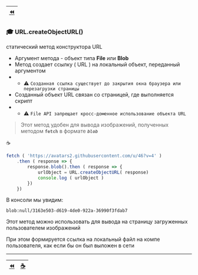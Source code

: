 | [:rewind:](fetch) |
|-|

### :mortar_board: URL.createObjectURL()
статический метод конструктора URL

* Аргумент метода - объект типа **File** или **Blob**
* Метод создает ссылку ( URL ) на локальный объект, переданный аргументом
* * :warning: `Созданная ссылка существует до закрытия окна браузера или перезагрузки страницы`
* Созданный объект URL связан со страницей, где выполняется скрипт
* * :warning: `File API запрещает кросс-доменное использование объекта URL` 
> Этот метод удобен для вывода изображений, полученных методом **`fetch`**  в формате **_`blob`_**

:coffee:

```javascript
fetch ( 'https://avatars2.githubusercontent.com/u/46?v=4' )
    .then ( response => {
        response.blob().then ( response => {
    	    urlObject = URL.createObjectURL( response)
    	    console.log ( urlObject )
        })
    })
```
В консоли мы увидим:
```
blob:null/3163e503-d619-4de0-922a-36990f3fdab7
```
Этот метод можно использовать для вывода на страницу загруженных пользователем изображений

При этом формируется ссылка на локальный файл на компе пользователя, как если бы он был выложен в сети

***

| [:rewind:](fetch) | [:coffee:](https://codepen.io/garevna/pen/odZPbx) |
|-|-|